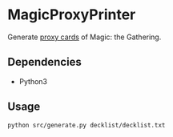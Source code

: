 # MagicProxyPrinter
Generate [proxy cards](http://mtgwiki.com/wiki/%E3%83%97%E3%83%AD%E3%82%AD%E3%82%B7) of Magic: the Gathering.

## Dependencies
- Python3

## Usage
```sh
python src/generate.py decklist/decklist.txt
```
